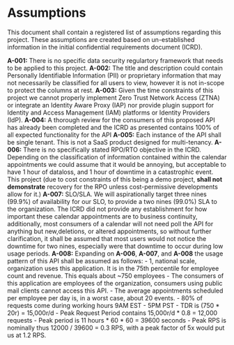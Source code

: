 # Assumptions
This document shall contain a registered list of assumptions regarding this project. These assumptions are created based on un-established information in the initial confidential requirements document (ICRD).

**A-001:** There is no specific data security regulartory framework that needs to be applied to this project.
**A-002:** The title and description could contain Personally Identifiable Information (PII) or proprietary information that may not necessarily be classified for all users to view, however it is not in-scope to protect the columns at rest.
**A-003:** Given the time constraints of this project we cannot properly implement Zero Trust Network Access (ZTNA) or integrate an Identity Aware Proxy (IAP) nor provide plugin support for Identity and Access Management (IAM) platforms or Identity Providers (IdP).
**A-004:** A thorough review for the consumers of this proposed API has already been completed and the ICRD as presented contains 100% of all expected functionality for the API
**A-005:** Each instance of the API shall be single tenant. This is not a SaaS product designed for multi-tenancy.
**A-006:** There is no specifically stated RPO/RTO objective in the ICRD. Depending on the classification of information contained within the calendar appointments we could assume that it would be annoying, but acceptable to have 1 hour of dataloss, and 1 hour of downtime in a catastrophic event. This project (due to cost constraints of this being a demo project, **shall not demonstrate** recovery for the RPO unless cost-permissive developments allow for it.)
**A-007:** SLO/SLA. We will aspirationally target three nines (99.9%) of availability for our SLO, to provide a two nines (99.0%) SLA to the organization. The ICRD did not provide any establishment for how important these calendar appointments are to business continuity, additionally, most consumers of a calendar will not need poll the API for anything but new,deletions, or altered appointments, so without further clarification, it shall be assumed that most users would not notice the downtime for two nines, especially were that downtime to occur during low usage periods.
**A-008:** Expanding on **A-006**, **A-007**, and **A-008** the usage pattern of this API shall be assumed as follows:
    - 1, national scale, organization uses this application. It is in the 75th percentile for employee count and revenue. This equals about ~750 employees
    - The consumers of this application are employees of the organization, consumers using public mail clients cannot access this API.
    - The average appointments scheduled per employee per day is, in a worst case, about 20 events.
    - 80% of requests come during working hours 9AM EST - 5PM PST
    - TDR is (750 * 20r) = 15,000r/d
    - Peak Request Period contains 15,000r/d * 0.8 = 12,000 requests
    - Peak period is 11 hours * 60 * 60 = 39600 seconds
    - Peak RPS is nominally thus 12000 / 39600 = 0.3 RPS, with a peak factor of 5x would put us at 1.2 RPS.
